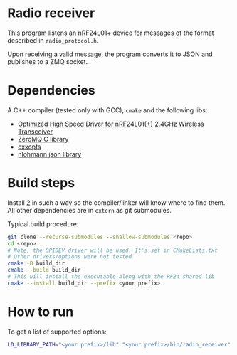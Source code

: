 # Radio receiver

This program listens an nRF24L01+ device for messages of the format
described in `radio_protocol.h`.

Upon receiving a valid message, the program converts it to JSON and publishes
to a ZMQ socket. 

# Dependencies

A C++ compiler (tested only with GCC), `cmake` and the following libs:

* [Optimized High Speed Driver for nRF24L01(+) 2.4GHz Wireless Transceiver][1]
* [ZeroMQ C library][2]
* [cxxopts][3]
* [nlohmann json library][4]

# Build steps

Install [2] in such a way so the compiler/linker will know where
to find them. All other dependencies are in `extern` as git submodules.

Typical build procedure:

```sh
git clone --recurse-submodules --shallow-submodules <repo>
cd <repo>
# Note, the SPIDEV driver will be used. It's set in CMakeLists.txt
# Other drivers/options were not tested
cmake -B build_dir
cmake --build build_dir
# This will install the executable along with the RF24 shared lib
cmake --install build_dir --prefix <your prefix>
```

# How to run

To get a list of supported options:

```sh
LD_LIBRARY_PATH="<your prefix>/lib" "<your prefix>/bin/radio_receiver" --help
```


[1]: https://nrf24.github.io/RF24/
[2]: https://zeromq.org/
[3]: https://github.com/jarro2783/cxxopts
[4]: https://github.com/nlohmann/json

